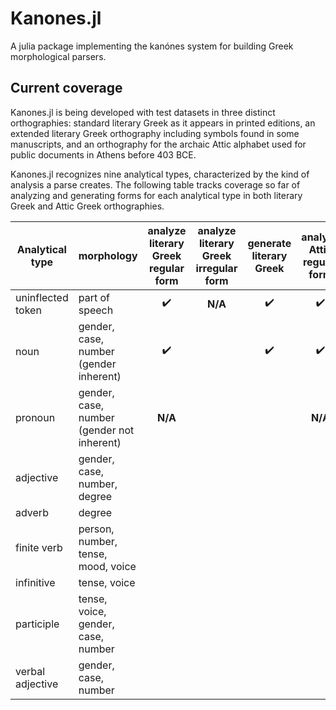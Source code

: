 # Kanones.jl

A julia package implementing the kanónes system for building Greek morphological parsers.


## Current coverage



Kanones.jl is being developed with test datasets in three distinct orthographies: standard literary Greek as it appears in printed editions, an extended literary Greek orthography including symbols found in some manuscripts, and an orthography for the archaic Attic alphabet used for public documents in Athens before 403 BCE.


Kanones.jl recognizes nine analytical types, characterized by the kind of analysis a parse creates.  The following table tracks coverage so far of analyzing and generating forms for each analytical type in both literary Greek and Attic Greek orthographies.


| Analytical type | morphology | analyze literary Greek regular form |  analyze literary Greek irregular form  |  generate literary Greek | analyze Attic regular form | analyze Attic irregular form  | generate Attic |
| --- | --- | :---: | :---: | :---: | :---: | :---: | :---: |
| uninflected token | part of speech | ✔️  | **N/A** | ✔️ |   ✔️ | **N/A** | ✔️ |
| noun | gender, case, number (gender inherent) | ✔️ |  | ✔️ | ✔️ |  | |
| pronoun | gender, case, number (gender not inherent) |  **N/A** | | |  **N/A** | | |
| adjective | gender, case, number, degree | | | | | | |
| adverb | degree |  | | | | | |
| finite verb | person, number, tense, mood, voice | | | | | | |
| infinitive | tense, voice | | | | | | |
| participle | tense, voice, gender, case, number | | | | | | |
| verbal adjective |  gender, case, number | | | | | | |
